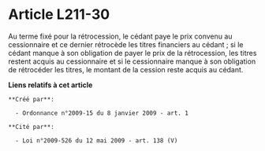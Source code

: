 # Article L211-30

Au terme fixé pour la rétrocession, le cédant paye le prix convenu au cessionnaire et ce dernier rétrocède les titres
financiers au cédant ; si le cédant manque à son obligation de payer le prix de la rétrocession, les titres restent acquis au
cessionnaire et si le cessionnaire manque à son obligation de rétrocéder les titres, le montant de la cession reste acquis au
cédant.

**Liens relatifs à cet article**

	**Créé par**:

	  - Ordonnance n°2009-15 du 8 janvier 2009 - art. 1

	**Cité par**:

	  - Loi n°2009-526 du 12 mai 2009 - art. 138 (V)
